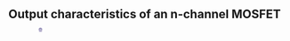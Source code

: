 ## Output characteristics of an n-channel MOSFET &nbsp; &nbsp; &nbsp; &nbsp; &nbsp; &nbsp; <img src="images/iitkgp.png" width="3%" />
